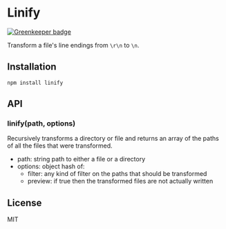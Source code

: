 # Linify

[![Greenkeeper badge](https://badges.greenkeeper.io/ForbesLindesay/linify.svg)](https://greenkeeper.io/)

Transform a file's line endings from `\r\n` to `\n`.

## Installation

    npm install linify

## API

### linify(path, options)

Recursively transforms a directory or file and returns an array of the paths of all the files that were transformed.

 - path: string path to either a file or a directory
 - options: object hash of:
   - filter: any kind of filter on the paths that should be transformed
   - preview: if true then the transformed files are not actually written

## License

  MIT